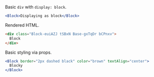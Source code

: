 <!-- Description -->

Basic `div` with `display: block`.

<!-- Minimal JSX to showcase component -->

```jsx
<Block>Displaying as block</Block>
```

Rendered HTML.

```html
<div class="Block-euiAZJ tSBxN Base-gxTqDr bCPnxv">
  Block
</div>
```

<!-- while(not done) { Prop explanation, examples } -->

Basic styling via props.

```jsx
<Block border="2px dashed black" color="brown" textAlign="center">
  Blocky
</Block>
```

<!-- Cool styling example -->
